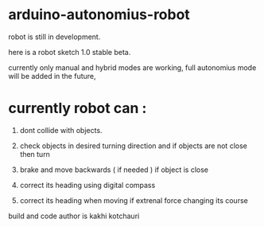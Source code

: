 # arduino-autonomius-robot

robot is still in development.

here is a robot sketch 1.0 stable beta.

currently only manual and hybrid modes are working, full autonomius mode will be added in the future,

# currently robot can :

1) dont collide with objects.

2) check objects in desired turning direction and if objects are not close then turn

3) brake and move backwards ( if needed ) if object is close

4) correct its heading using digital compass

5) correct its heading when moving if extrenal force changing its course 



build and code author is kakhi kotchauri
